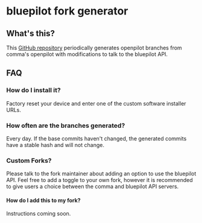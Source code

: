 # bluepilot fork generator

## What's this?

This [GitHub repository](https://github.com/dash-software-ltd/openpilot) periodically generates openpilot branches from comma's openpilot with modifications to talk to the bluepilot API.

## FAQ

### How do I install it?

Factory reset your device and enter one of the custom software installer URLs.

### How often are the branches generated?

Every day. If the base commits haven't changed, the generated commits have a stable hash and will not change.

### Custom Forks?

Please talk to the fork maintainer about adding an option to use the bluepilot API. Feel free to add a toggle to your own fork, however it is recommended to give users a choice between the comma and bluepilot API servers.

#### How do I add this to my fork?

Instructions coming soon.
